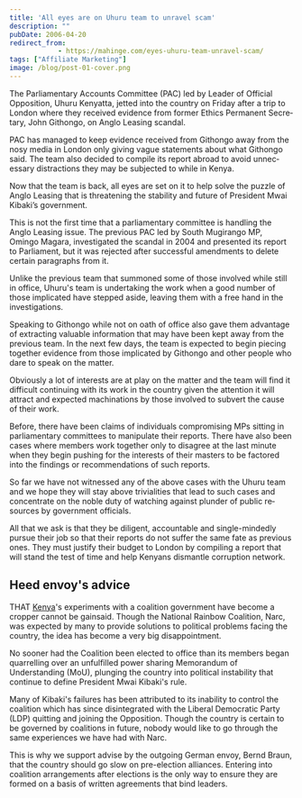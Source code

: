 ```yaml
---
title: 'All eyes are on Uhuru team to unravel scam'
description: ""
pubDate: 2006-04-20
redirect_from:
            - https://mahinge.com/eyes-uhuru-team-unravel-scam/
tags: ["Affiliate Marketing"]
image: /blog/post-01-cover.png
---
```

The Parliamentary Accounts Committee (PAC) led by Leader of Official Opposition, Uhuru Kenyatta, jetted into the country on Friday after a trip to Lon­don where they received evidence from former Ethics Permanent Sec­re­tary, John Githongo, on Anglo Leasing scan­dal.

PAC has managed to keep evidence received from Githongo away from the nosy media in London only giving vague statements about what Githongo said. The team also de­cided to compile its report abroad to avoid unnec­essary dis­tractions they may be sub­jected to while in Kenya.

Now that the team is back, all eyes are set on it to help solve the puzzle of Anglo Leasing that is threatening the stability and future of Presi­dent Mwai Kibaki’s gov­ernment.

This is not the first time that a parliamentary committee is handling the Anglo Leasing issue. The pre­vious PAC led by South Mugirango MP, Omingo Magara, in­ves­ti­gated the scan­dal in 2004 and presented its report to Par­liament, but it was rejected after successful amendments to delete cer­tain para­graphs from it.

Unlike the previous team that summoned some of those involved while still in office, Uhuru's team is undertaking the work when a good number of those implicated have stepped aside, leaving them with a free hand in the in­ves­ti­gations.

Speaking to Githongo while not on oath of office also gave them ad­van­tage of extracting valuable information that may have been kept away from the previous team. In the next few days, the team is expected to begin piecing together evidence from those implicated by Githongo and other people who dare to speak on the matter.

Obviously a lot of interests are at play on the matter and the team will find it difficult continuing with its work in the country given the attention it will attract and ex­pected machi­nations by those involved to subvert the cause of their work.

Before, there have been claims of individuals com­pro­mising MPs sitting in parliamentary committees to ma­nipu­late their reports. There have also been cases where members work to­gether only to disagree at the last minute when they begin pushing for the interests of their masters to be factored into the findings or recommendations of such reports.

So far we have not witnessed any of the above cases with the Uhuru team and we hope they will stay above trivi­alities that lead to such cases and concentrate on the noble duty of watching against plunder of public re­sources by government officials.

All that we ask is that they be diligent, accountable and single-mindedly pursue their job so that their reports do not suffer the same fate as previous ones. They must justify their budget to London by com­piling a report that will stand the test of time and help Ken­yans dis­man­tle corruption network.

## **Heed envoy's advice**

THAT [Kenya](http://timesnews.co.ke/)'s experiments with a coa­lition gov­ernment have become a cropper cannot be gain­said. Though the National Rainbow Coa­lition, Narc, was expected by many to pro­vide so­lutions to political problems facing the coun­try, the idea has become a very big dis­appointment.

No sooner had the Coalition been elected to office than its members began quarrelling over an unfulfilled power sharing Memo­ran­dum of Understanding (MoU), plunging the country into political instability that continue to de­fine Presi­dent Mwai Kibaki's rule.

Many of Kibaki's failures has been attributed to its inabil­ity to control the coalition which has since dis­in­te­grated with the Liberal Democratic Party (LDP) quitting and joining the Oppo­sition. Though the coun­try is certain to be governed by coa­litions in future, nobody would like to go through the same ex­pe­riences we have had with Narc.

This is why we support advise by the outgoing German envoy, Bernd Braun, that the country should go slow on pre-election alliances. En­tering into coalition arrangements after elections is the only way to ensure they are formed on a basis of written agreements that bind leaders.

